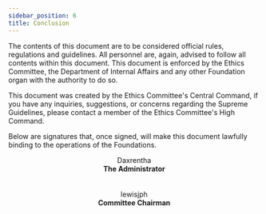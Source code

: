 ```yaml
---
sidebar_position: 6
title: Conclusion
---
```


The contents of this document are to be considered official rules, regulations and guidelines. All personnel are, again, advised to follow all contents within this document. This document is enforced by the Ethics Committee, the Department of Internal Affairs and any other Foundation organ with the authority to do so.

This document was created by the Ethics Committee's Central Command, if you have any inquiries, suggestions, or concerns regarding the Supreme Guidelines, please contact a member of the Ethics Committee's High Command. 

Below are signatures that, once signed, will make this document lawfully binding to the operations of the Foundations. 

<center>Daxrentha</center>
<center><strong>The Administrator</strong></center><br></br>

<center>lewisjph</center>
<center><strong>Committee Chairman</strong></center>